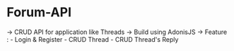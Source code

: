 # Forum-API
-> CRUD API for application like Threads
-> Build using AdonisJS
-> Feature : - Login & Register
             - CRUD Thread
             - CRUD Thread's Reply

